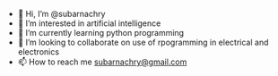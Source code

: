 - 👋 Hi, I’m @subarnachry
- 👀 I’m interested in artificial intelligence
- 🌱 I’m currently learning python programming
- 💞️ I’m looking to collaborate on use of rpogramming in electrical and electronics
- 📫 How to reach me subarnachry@gmail.com


